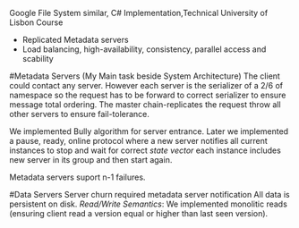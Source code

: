 Google File System similar, C# Implementation,Technical University of Lisbon Course

- Replicated Metadata servers
- Load balancing, high-availability, consistency, parallel access and scability


#Metadata Servers (My Main task beside System Architecture)
The client could contact any server. However each server is the serializer of a 2/6 of namespace so the request has to be forward to correct serializer to ensure message total ordering. The master chain-replicates the request throw all other servers to ensure fail-tolerance.

We implemented Bully algorithm for server entrance. Later we implemented a pause, ready, online protocol where a new server notifies all current instances to stop and wait for correct *state vector* each instance includes new server in its group and then start again.

Metadata servers suport n-1 failures.


#Data Servers
Server churn required metadata server notification
All data is persistent on disk.
*Read/Write Semantics*: We implemented monolitic reads (ensuring client read a version equal or higher than last seen version).



